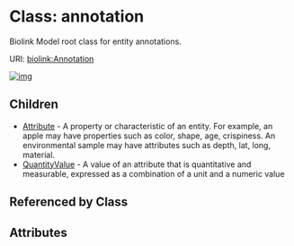 
# Class: annotation


Biolink Model root class for entity annotations.

URI: [biolink:Annotation](https://w3id.org/biolink/vocab/Annotation)


[![img](https://yuml.me/diagram/nofunky;dir:TB/class/[QuantityValue],[Attribute],[Annotation]^-[QuantityValue],[Annotation]^-[Attribute])](https://yuml.me/diagram/nofunky;dir:TB/class/[QuantityValue],[Attribute],[Annotation]^-[QuantityValue],[Annotation]^-[Attribute])

## Children

 * [Attribute](Attribute.md) - A property or characteristic of an entity. For example, an apple may have properties such as color, shape, age, crispiness. An environmental sample may have attributes such as depth, lat, long, material.
 * [QuantityValue](QuantityValue.md) - A value of an attribute that is quantitative and measurable, expressed as a combination of a unit and a numeric value

## Referenced by Class


## Attributes

